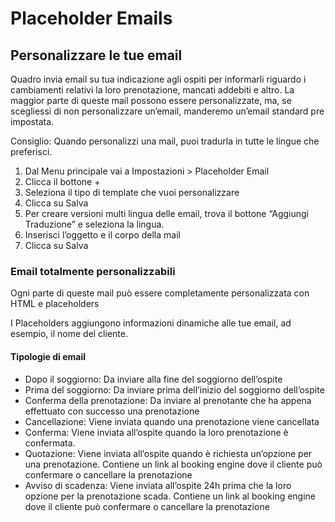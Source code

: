 # Placeholder Emails

## Personalizzare le tue email

Quadro invia email su tua indicazione agli ospiti per informarli riguardo i cambiamenti relativi la loro prenotazione, mancati addebiti e altro. La maggior parte di queste mail possono essere personalizzate, ma, se scegliessi di non personalizzare un’email, manderemo un’email standard pre impostata.

Consiglio: Quando personalizzi una mail, puoi tradurla in tutte le lingue che preferisci.

1. Dal Menu principale vai a Impostazioni > Placeholder Email
2. Clicca il bottone +
3. Seleziona il tipo di template che vuoi personalizzare
4. Clicca su Salva
5. Per creare versioni multi lingua delle email, trova il bottone “Aggiungi Traduzione” e seleziona la lingua. 
6. Inserisci l’oggetto e il corpo della mail
7. Clicca su Salva

### Email totalmente personalizzabili

Ogni parte di queste mail può essere completamente personalizzata con HTML e placeholders

I Placeholders aggiungono informazioni dinamiche alle tue email, ad esempio, il nome del cliente.

#### Tipologie di email

* Dopo il soggiorno: Da inviare alla fine del soggiorno dell’ospite
* Prima del soggiorno: Da inviare prima dell’inizio del soggiorno dell’ospite
* Conferma della prenotazione: Da inviare al prenotante che ha appena effettuato con successo una prenotazione
* Cancellazione: Viene inviata quando una prenotazione viene cancellata
* Conferma: Viene inviata all’ospite quando la loro prenotazione è confermata.
* Quotazione: Viene inviata all’ospite quando è richiesta un’opzione per una prenotazione. Contiene un link al booking engine dove il cliente può confermare o cancellare la prenotazione
* Avviso di scadenza: Viene inviata all’ospite 24h prima che la loro opzione per la prenotazione scada. Contiene un link al booking engine dove il cliente può confermare o cancellare la prenotazione
